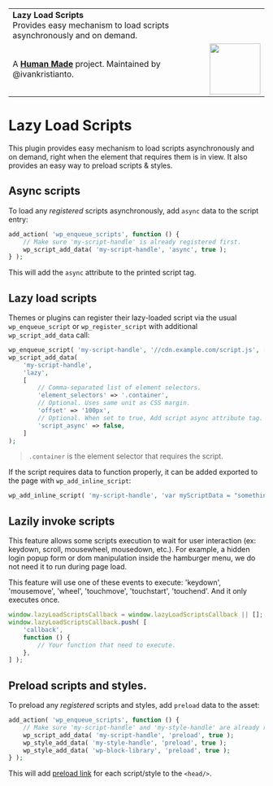 <table style="width: 100% !important;">
	<tr>
		<td align="left" width="70">
			<strong>Lazy Load Scripts</strong><br />
			Provides easy mechanism to load scripts asynchronously and on demand.
		</td>
		<td align="right" width="20%">
		</td>
	</tr>
	<tr>
		<td>
			A <strong><a href="https://hmn.md/">Human Made</a></strong> project. Maintained by @ivankristianto.
		</td>
		<td align="center">
			<img src="https://hmn.md/content/themes/hmnmd/assets/images/hm-logo.svg" width="100" />
		</td>
	</tr>
</table>

# Lazy Load Scripts

This plugin provides easy mechanism to load scripts asynchronously and on demand, right when the element that requires them is in view. It also provides an easy way to preload scripts & styles.

## Async scripts

To load any _registered_ scripts asynchronously, add `async` data to the script entry:

```php
add_action( 'wp_enqueue_scripts', function () {
	// Make sure 'my-script-handle' is already registered first.
	wp_script_add_data( 'my-script-handle', 'async', true );
} );
```

This will add the `async` attribute to the printed script tag.

## Lazy load scripts

Themes or plugins can register their lazy-loaded script via the usual `wp_enqueue_script` or `wp_register_script` with additional `wp_script_add_data` call:

```php
wp_enqueue_script( 'my-script-handle', '//cdn.example.com/script.js', [], false, true );
wp_script_add_data(
	'my-script-handle',
	'lazy',
	[
		// Comma-separated list of element selectors.
		'element_selectors' => '.container',
		// Optional. Uses same unit as CSS margin.
		'offset' => '100px',
		// Optional. When set to true, Add script async attribute tag.
		'script_async' => false,
	]
);
```

> `.container` is the element selector that requires the script.

If the script requires data to function properly, it can be added exported to the page with `wp_add_inline_script`:

```php
wp_add_inline_script( 'my-script-handle', 'var myScriptData = "something";', 'before' );
```

## Lazily invoke scripts

This feature allows some scripts execution to wait for user interaction (ex: keydown, scroll, mousewheel, mousedown, etc.).
For example, a hidden login popup form or dom manipulation inside the hamburger menu, we do not need it to run during page load.

This feature will use one of these events to execute: 'keydown', 'mousemove', 'wheel', 'touchmove', 'touchstart', 'touchend'.
And it only executes once.

```javascript
window.lazyLoadScriptsCallback = window.lazyLoadScriptsCallback || [];
window.lazyLoadScriptsCallback.push( [
	'callback',
	function () {
		// Your function that need to execute.
	},
] );
```

## Preload scripts and styles.

To preload any _registered_ scripts and styles, add `preload` data to the asset:

```php
add_action( 'wp_enqueue_scripts', function () {
	// Make sure 'my-script-handle' and 'my-style-handle' are already registered first.
	wp_script_add_data( 'my-script-handle', 'preload', true );
	wp_style_add_data( 'my-style-handle', 'preload', true );
	wp_style_add_data( 'wp-block-library', 'preload', true );
} );
```

This will add [preload link](https://developer.mozilla.org/en-US/docs/Web/HTML/Link_types/preload) for each script/style to the `<head/>`.
